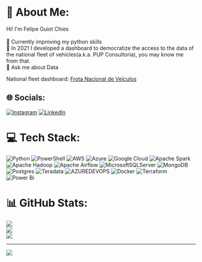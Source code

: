 # 💫 About Me:
Hi! I'm Felipe Guiot Chies<br><br>🔭 Currently improving my python skills<br>🚗 In 2021 I developed a dashboard to democratize the access to the data of the national fleet of vehicles(a.k.a. PUP Consultoria), you may know me from that.<br>💬 Ask me about Data<br>

National fleet dashboard: [Frota Nacional de Veículos](https://app.powerbi.com/view?r=eyJrIjoiZWI4ZTVhYmQtNmNhZi00ZTlmLTlmYTktMzk1YzRiNmI1NmQ5IiwidCI6IjRmZTE4YzNjLWE3NDAtNGQ3My05YWIyLTZmNzAzZWFjZDg2ZSJ9) <br>

## 🌐 Socials:
[![Instagram](https://img.shields.io/badge/Instagram-%23E4405F.svg?logo=Instagram&logoColor=white)](https://instagram.com/felipechies) [![LinkedIn](https://img.shields.io/badge/LinkedIn-%230077B5.svg?logo=linkedin&logoColor=white)](https://www.linkedin.com/in/felipegchies/) 

# 💻 Tech Stack:
![Python](https://img.shields.io/badge/python-3670A0?style=for-the-badge&logo=python&logoColor=ffdd54) ![PowerShell](https://img.shields.io/badge/PowerShell-%235391FE.svg?style=for-the-badge&logo=powershell&logoColor=white) ![AWS](https://img.shields.io/badge/AWS-%23FF9900.svg?style=for-the-badge&logo=amazon-aws&logoColor=white) ![Azure](https://img.shields.io/badge/azure-%230072C6.svg?style=for-the-badge&logo=microsoftazure&logoColor=white) ![Google Cloud](https://img.shields.io/badge/GoogleCloud-%234285F4.svg?style=for-the-badge&logo=google-cloud&logoColor=white) ![Apache Spark](https://img.shields.io/badge/Apache%20Spark-FDEE21?style=for-the-badge&logo=apachespark&logoColor=black) ![Apache Hadoop](https://img.shields.io/badge/Apache%20Hadoop-66CCFF?style=for-the-badge&logo=apachehadoop&logoColor=black) ![Apache Airflow](https://img.shields.io/badge/Apache%20Airflow-017CEE?style=for-the-badge&logo=Apache%20Airflow&logoColor=white) ![MicrosoftSQLServer](https://img.shields.io/badge/Microsoft%20SQL%20Server-CC2927?style=for-the-badge&logo=microsoft%20sql%20server&logoColor=white) ![MongoDB](https://img.shields.io/badge/MongoDB-%234ea94b.svg?style=for-the-badge&logo=mongodb&logoColor=white) ![Postgres](https://img.shields.io/badge/postgres-%23316192.svg?style=for-the-badge&logo=postgresql&logoColor=white) ![Teradata](https://img.shields.io/badge/Teradata-F37440?style=for-the-badge&logo=teradata&logoColor=white) ![AZUREDEVOPS](https://img.shields.io/badge/azuredevops-0078D7.svg?style=for-the-badge&logo=azuredevops&logoColor=white&color=%230078D7) ![Docker](https://img.shields.io/badge/docker-%230db7ed.svg?style=for-the-badge&logo=docker&logoColor=white) ![Terraform](https://img.shields.io/badge/terraform-%235835CC.svg?style=for-the-badge&logo=terraform&logoColor=white) ![Power Bi](https://img.shields.io/badge/power_bi-F2C811?style=for-the-badge&logo=powerbi&logoColor=black) 

# 📊 GitHub Stats:
![](https://github-readme-stats.vercel.app/api?username=fgchies&theme=dark&hide_border=true&include_all_commits=true&count_private=true)<br/>
![](https://github-readme-streak-stats.herokuapp.com/?user=fgchies&theme=dark&hide_border=true)<br/>
![](https://github-readme-stats.vercel.app/api/top-langs/?username=fgchies&theme=dark&hide_border=true&include_all_commits=true&count_private=true&layout=compact)

---
[![](https://visitcount.itsvg.in/api?id=fgchies&icon=0&color=0)](https://visitcount.itsvg.in)
